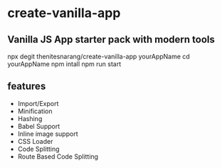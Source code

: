 # create-vanilla-app

## Vanilla JS App starter pack with modern tools
npx degit thenitesnarang/create-vanilla-app yourAppName
cd yourAppName
npm intall
npm run start

## features
- Import/Export
- Minification
- Hashing
- Babel Support
- Inline image support
- CSS Loader
- Code Splitting
- Route Based Code Splitting




